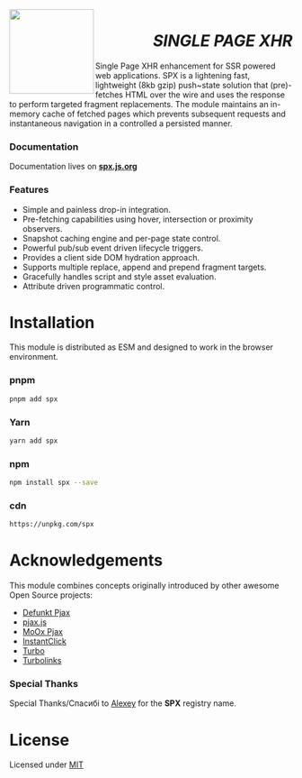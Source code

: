 <img align="left" src="https://raw.githubusercontent.com/panoply/spx/13d4440296f86ca276c7de7b710dcd714f69b94f/docs/site/assets/svg/logo.svg" width="150px">
<h1 align="right">
  <i>SINGLE PAGE XHR</i>
</h1>

Single Page XHR enhancement for SSR powered web applications. SPX is a lightening fast, lightweight (8kb gzip) push~state solution that (pre)-fetches HTML over the wire and uses the response to perform targeted fragment replacements. The module maintains an in-memory cache of fetched pages which prevents subsequent requests and instantaneous navigation in a controlled a persisted manner.

### Documentation

Documentation lives on **[spx.js.org](https://spx.js.org)**

### Features

- Simple and painless drop-in integration.
- Pre-fetching capabilities using hover, intersection or proximity observers.
- Snapshot caching engine and per-page state control.
- Powerful pub/sub event driven lifecycle triggers.
- Provides a client side DOM hydration approach.
- Supports multiple replace, append and prepend fragment targets.
- Gracefully handles script and style asset evaluation.
- Attribute driven programmatic control.

# Installation

This module is distributed as ESM and designed to work in the browser environment.

### pnpm

```bash
pnpm add spx
```

### Yarn

```bash
yarn add spx
```

### npm

```bash
npm install spx --save
```

### cdn

```bash
https://unpkg.com/spx
```

# Acknowledgements

This module combines concepts originally introduced by other awesome Open Source projects:

- [Defunkt Pjax](https://github.com/defunkt/jquery-pjax)
- [pjax.js](https://github.com/brcontainer/pjax.js)
- [MoOx Pjax](https://github.com/MoOx/pjax)
- [InstantClick](https://github.com/dieulot/instantclick)
- [Turbo](https://github.com/hotwired/turbo)
- [Turbolinks](https://github.com/turbolinks/turbolinks)

### Special Thanks

Special Thanks/Спасибі to [Alexey](https://github.com/gigi) for the **SPX** registry name.

# License

Licensed under [MIT](#LICENSE)
